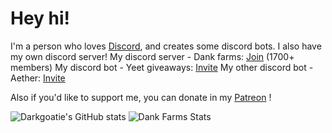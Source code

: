 # Hey hi!
I'm a person who loves [Discord](https://discord.com), and creates some discord bots. I also have my own discord server! 
My discord server - Dank farms: [Join](https://dsc.gg/farms) (1700+ members)
My discord bot - Yeet giveaways: [Invite](https://dsc.gg/yeet-giveaways)
My other discord bot - Aether: [Invite](https://discord.com/oauth2/authorize?client_id=%20805537268349665290&permissions=8&scope=bot%20applications.commands)

Also if you'd like to support me, you can donate in my [Patreon](https://patreon.com/aether1611) !

![Darkgoatie's GitHub stats](https://github-readme-stats.vercel.app/api?username=Darkgoatie&count_private=true&theme=merko&show_invites=true)
![Dank Farms Stats](https://discord.com/widget?id=789086563522969610&theme=dark)


